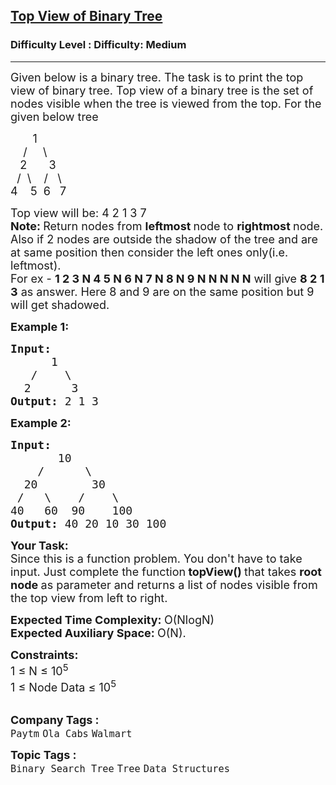 <h2><a href="https://www.geeksforgeeks.org/problems/top-view-of-binary-tree/1?page=2&difficulty=School,Medium&sortBy=submissions">Top View of Binary Tree</a></h2><h3>Difficulty Level : Difficulty: Medium</h3><hr><div class="problems_problem_content__Xm_eO"><p><span style="font-size: 18px;">Given below is a binary tree. The task is to print the top view of binary tree. Top view of a binary tree is the set of nodes visible when the tree is viewed from the top. For the given below tree</span></p>
<p><span style="font-size: 18px;">&nbsp;&nbsp;&nbsp;&nbsp;&nbsp;&nbsp; 1<br>&nbsp;&nbsp;&nbsp; /&nbsp;&nbsp;&nbsp;&nbsp; \<br>&nbsp;&nbsp; 2&nbsp;&nbsp;&nbsp;&nbsp;&nbsp;&nbsp; 3<br>&nbsp; /&nbsp; \&nbsp;&nbsp;&nbsp; /&nbsp;&nbsp; \<br>4&nbsp;&nbsp;&nbsp; 5&nbsp; 6&nbsp;&nbsp; 7</span></p>
<p><span style="font-size: 18px;">Top view will be: 4 2 1 3 7<br><strong>Note: </strong>Return nodes from <strong>leftmost </strong>node to <strong>rightmost </strong>node. Also if 2 nodes are outside the shadow of the tree and are at same position then consider the left ones only(i.e. leftmost).&nbsp;<br>For ex -&nbsp;<strong>1 2 3 N 4 5 N 6 N 7 N 8 N 9 N N N N N</strong> will give&nbsp;<strong>8 2 1 3</strong> as answer. Here 8 and 9 are on the same position but 9 will get shadowed.</span></p>
<p><span style="font-size: 18px;"><strong>Example 1:</strong></span></p>
<pre><span style="font-size: 18px;"><strong>Input:
</strong>&nbsp;     1
  &nbsp;/&nbsp;&nbsp;&nbsp; \
  2&nbsp;&nbsp;&nbsp;&nbsp;&nbsp; 3
<strong>Output: </strong>2 1 3
</span></pre>
<p><span style="font-size: 18px;"><strong>Example 2:</strong></span></p>
<pre><span style="font-size: 18px;"><strong>Input:
</strong>&nbsp;      10
 &nbsp;&nbsp; /&nbsp;&nbsp;&nbsp;&nbsp;&nbsp; \
  20&nbsp; &nbsp;&nbsp;&nbsp; &nbsp; 30
 /&nbsp;&nbsp; \&nbsp;&nbsp;&nbsp;&nbsp;/&nbsp; &nbsp;&nbsp;\
40&nbsp;&nbsp; 60  90&nbsp; &nbsp;&nbsp;100
<strong>Output: </strong>40 20 10 30 100
</span></pre>
<p><strong><span style="font-size: 18px;">Your Task:</span></strong><br><span style="font-size: 18px;">Since this is a function problem. You don't have to take input. Just complete the function<strong>&nbsp;topView() </strong>that takes <strong>root node </strong>as parameter and returns a list of nodes visible from the top view from left to right.</span></p>
<p><span style="font-size: 18px;"><strong>Expected Time Complexity:&nbsp;</strong>O(NlogN)<br><strong>Expected Auxiliary Space:&nbsp;</strong>O(N).</span></p>
<p><span style="font-size: 18px;"><strong>Constraints:</strong><br>1 ≤&nbsp;N ≤&nbsp;10<sup>5</sup><br>1 ≤ Node Data ≤&nbsp;10<sup>5</sup></span><br>&nbsp;</p></div><p><span style=font-size:18px><strong>Company Tags : </strong><br><code>Paytm</code>&nbsp;<code>Ola Cabs</code>&nbsp;<code>Walmart</code>&nbsp;<br><p><span style=font-size:18px><strong>Topic Tags : </strong><br><code>Binary Search Tree</code>&nbsp;<code>Tree</code>&nbsp;<code>Data Structures</code>&nbsp;